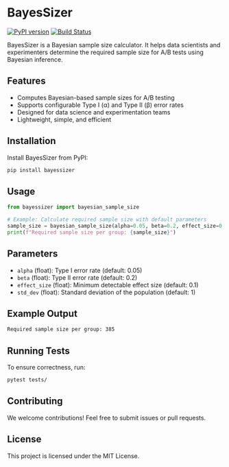 # BayesSizer

[![PyPI version](https://badge.fury.io/py/bayessizer.svg)](https://pypi.org/project/bayes-sizer/)
[![Build Status](https://github.com/allanbutler/bayes-sizer/actions/workflows/ci_cd.yml/badge.svg)](https://github.com/allanbutler/bayes-sizer)

BayesSizer is a Bayesian sample size calculator. It helps data scientists and experimenters determine the required sample size for A/B tests using Bayesian inference.

## Features
- Computes Bayesian-based sample sizes for A/B testing
- Supports configurable Type I (α) and Type II (β) error rates
- Designed for data science and experimentation teams
- Lightweight, simple, and efficient

## Installation

Install BayesSizer from PyPI:

```bash
pip install bayessizer
```

## Usage

```python
from bayessizer import bayesian_sample_size

# Example: Calculate required sample size with default parameters
sample_size = bayesian_sample_size(alpha=0.05, beta=0.2, effect_size=0.1, std_dev=1)
print(f"Required sample size per group: {sample_size}")
```

## Parameters
- `alpha` (float): Type I error rate (default: 0.05)
- `beta` (float): Type II error rate (default: 0.2)
- `effect_size` (float): Minimum detectable effect size (default: 0.1)
- `std_dev` (float): Standard deviation of the population (default: 1)

## Example Output
```bash
Required sample size per group: 385
```

## Running Tests
To ensure correctness, run:

```bash
pytest tests/
```

## Contributing
We welcome contributions! Feel free to submit issues or pull requests.

## License
This project is licensed under the MIT License.
